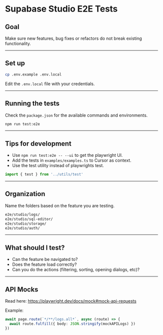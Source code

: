 # Supabase Studio E2E Tests

## Goal

Make sure new features, bug fixes or refactors do not break existing functionality.

---

## Set up

```bash
cp .env.example .env.local
```

Edit the `.env.local` file with your credentials.

---

## Running the tests

Check the `package.json` for the available commands and environments.

```bash
npm run test:e2e
```

---

## Tips for development

- Use `npm run test:e2e -- --ui` to get the playwright UI.
- Add the tests in `examples/examples.ts` to Cursor as context.
- Use the test utility instead of playwrights test.

```ts
import { test } from '../utils/test'
```

---

## Organization

Name the folders based on the feature you are testing.

```bash
e2e/studio/logs/
e2e/studio/sql-editor/
e2e/studio/storage/
e2e/studio/auth/
```

---

## What should I test?

- Can the feature be navigated to?
- Does the feature load correctly?
- Can you do the actions (filtering, sorting, opening dialogs, etc)?

---

## API Mocks

Read here: https://playwright.dev/docs/mock#mock-api-requests

Example:

```ts
await page.route(`*/**/logs.all*`, async (route) => {
  await route.fulfill({ body: JSON.stringify(mockAPILogs) })
})
```
